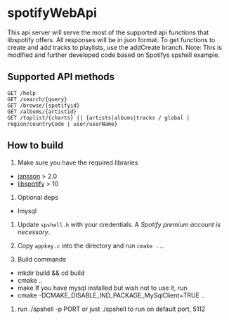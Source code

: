 # spotifyWebApi
This api server will serve the most of the supported api functions that libspotify offers. All responses will be in json format.
To get functions to create and add tracks to playlists, use the addCreate branch.
Note: This is modified and further developed code based on Spotifys spshell example.

## Supported API methods
    GET /help
    GET /search/{query}
    GET /browse/{spotifyid}
    GET /albums/{artistid}
    GET /toplist/{charts} || {artists|albums|tracks / global | region/countryCode | user/userName}

## How to build

1. Make sure you have the required libraries
  * [jansson](http://www.digip.org/jansson/) > 2.0
  * [libspotify](http://developer.spotify.com) > 10

1. Optional deps
  * lmysql

1. Update `spshell.h` with your credentials. A *Spotify premium account is necessary*.

1. Copy `appkey.c` into the directory and run `cmake ..`.

1. Build commands
  * mkdir build && cd build
  * cmake .. 
  * make
  If you have mysql installed but wish not to use it, run
  * cmake -DCMAKE_DISABLE_IND_PACKAGE_MySqlClient=TRUE ..

1. run ./spshell -p PORT or just ./spshell to run on default port, 5112
